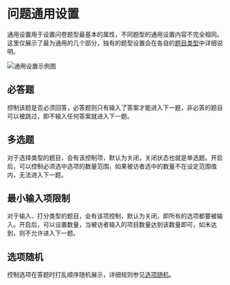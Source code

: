# 问题通用设置

通用设置用于设置问卷题型最基本的属性，不同题型的通用设置内容不完全相同。这里仅展示了最为通用的几个部分，独有的题型设置会在各自的[题目类型](../nodes/concept.md)中详细说明。

<img src='./images/common.png' alt='通用设置示例图'>

## 必答题
控制该题是否必须回答，必答题则只有输入了答案才能进入下一题，非必答的题目可以被跳过，即不输入任何答案就进入下一题。

## 多选题
对于选择类型的题目，会有该控制项，默认为关闭，关闭状态也就是单选题。开启后，可以控制必须选中选项的数量范围，如果被访者选中的数量不在设定范围值内，无法进入下一题。

## 最小输入项限制
对于输入、打分类型的题目，会有该项控制，默认为关闭，即所有的选项都要被输入。开启后，可以设置数量，当被访者输入的项目数量达到该数量即可，如未达到，则不允许进入下一题。

## 选项随机
控制选项在答题时打乱顺序随机展示，详细规则参见[选项随机](./option-random.md)。

